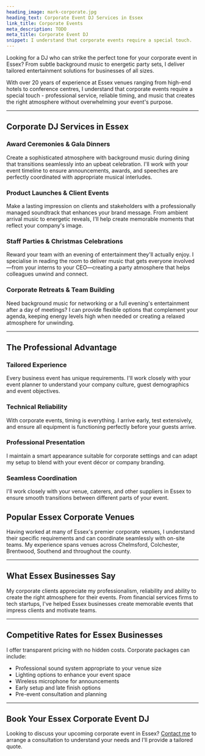 ```yaml
---
heading_image: mark-corporate.jpg
heading_text: Corporate Event DJ Services in Essex
link_title: Corporate Events
meta_description: TODO
meta_title: Corporate Event DJ
snippet: I understand that corporate events require a special touch.
---
```


Looking for a DJ who can strike the perfect tone for your corporate event in Essex? From subtle background music to energetic party sets, I deliver tailored entertainment solutions for businesses of all sizes.

With over 20 years of experience at Essex venues ranging from high-end hotels to conference centres, I understand that corporate events require a special touch - professional service, reliable timing, and music that creates the right atmosphere without overwhelming your event's purpose.

---

## Corporate DJ Services in Essex

### Award Ceremonies & Gala Dinners

Create a sophisticated atmosphere with background music during dining that transitions seamlessly into an upbeat celebration. I'll work with your event timeline to ensure announcements, awards, and speeches are perfectly coordinated with appropriate musical interludes.

### Product Launches & Client Events

Make a lasting impression on clients and stakeholders with a professionally managed soundtrack that enhances your brand message. From ambient arrival music to energetic reveals, I'll help create memorable moments that reflect your company's image.

### Staff Parties & Christmas Celebrations

Reward your team with an evening of entertainment they'll actually enjoy. I specialise in reading the room to deliver music that gets everyone involved—from your interns to your CEO—creating a party atmosphere that helps colleagues unwind and connect.

### Corporate Retreats & Team Building

Need background music for networking or a full evening's entertainment after a day of meetings? I can provide flexible options that complement your agenda, keeping energy levels high when needed or creating a relaxed atmosphere for unwinding.

---

## The Professional Advantage

### Tailored Experience

Every business event has unique requirements. I'll work closely with your event planner to understand your company culture, guest demographics and event objectives.

### Technical Reliability

With corporate events, timing is everything. I arrive early, test extensively, and ensure all equipment is functioning perfectly before your guests arrive.

### Professional Presentation

I maintain a smart appearance suitable for corporate settings and can adapt my setup to blend with your event décor or company branding.

### Seamless Coordination

I'll work closely with your venue, caterers, and other suppliers in Essex to ensure smooth transitions between different parts of your event.

## Popular Essex Corporate Venues

Having worked at many of Essex's premier corporate venues, I understand their specific requirements and can coordinate seamlessly with on-site teams. My experience spans venues across Chelmsford, Colchester, Brentwood, Southend and throughout the county.

---

## What Essex Businesses Say

My corporate clients appreciate my professionalism, reliability and ability to create the right atmosphere for their events. From financial services firms to tech startups, I've helped Essex businesses create memorable events that impress clients and motivate teams.

---

## Competitive Rates for Essex Businesses

I offer transparent pricing with no hidden costs. Corporate packages can include:

- Professional sound system appropriate to your venue size
- Lighting options to enhance your event space
- Wireless microphone for announcements
- Early setup and late finish options
- Pre-event consultation and planning

---

## Book Your Essex Corporate Event DJ

Looking to discuss your upcoming corporate event in Essex?
[Contact me](/contact/) to arrange a consultation to understand your needs and I'll provide a tailored quote.
